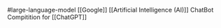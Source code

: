 #large-language-model
[[Google]]
[[Artificial Intelligence (AI)]]
ChatBot
Compitition for [[ChatGPT]]